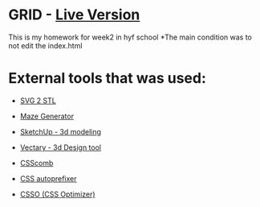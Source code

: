 # GRID - [Live Version](https://acimanx.github.io/hyf-html-css/week2)
This is my homework for week2 in hyf school
*The main condition was to not edit the index.html

# External tools that was used:

- [SVG 2 STL](http://svg2stl.com/)

- [Maze Generator](http://maze-gen.gahitsu.com/)

- [SketchUp - 3d modeling](https://www.sketchup.com/)

- [Vectary - 3d Design tool](https://www.vectary.com/)

- [CSScomb](http://csscomb.com/online)

- [CSS autoprefixer](https://github.com/autoprefixer/autoprefixer.github.io/)

- [CSSO (CSS Optimizer)](https://github.com/css/csso)
